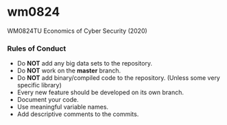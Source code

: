 # wm0824
WM0824TU Economics of Cyber Security (2020)

### Rules of Conduct
- Do **NOT** add any big data sets to the repository.
- Do **NOT** work on the **master** branch. 
- Do **NOT** add binary/compiled code to the repository. (Unless some very specific library) 
- Every new feature should be developed on its own branch. 
- Document your code. 
- Use meaningful variable names. 
- Add descriptive comments to the commits.
